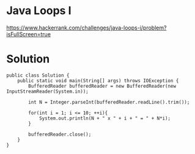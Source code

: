# Java Loops I

https://www.hackerrank.com/challenges/java-loops-i/problem?isFullScreen=true

# Solution

```
public class Solution {
    public static void main(String[] args) throws IOException {
        BufferedReader bufferedReader = new BufferedReader(new InputStreamReader(System.in));

        int N = Integer.parseInt(bufferedReader.readLine().trim());
        
        for(int i = 1; i <= 10; ++i){
            System.out.println(N + " x " + i + " = " + N*i);
        }

        bufferedReader.close();
    }
}
```